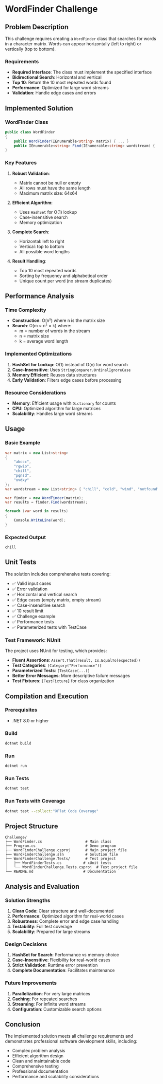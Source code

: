 ﻿# WordFinder Challenge

## Problem Description

This challenge requires creating a `WordFinder` class that searches for words in a character matrix. Words can appear horizontally (left to right) or vertically (top to bottom).

### Requirements

- **Required Interface**: The class must implement the specified interface
- **Bidirectional Search**: Horizontal and vertical
- **Top 10**: Return the 10 most repeated words found
- **Performance**: Optimized for large word streams
- **Validation**: Handle edge cases and errors

## Implemented Solution

### WordFinder Class

```csharp
public class WordFinder
{
    public WordFinder(IEnumerable<string> matrix) { ... }
    public IEnumerable<string> Find(IEnumerable<string> wordstream) { ... }
}
```

### Key Features

1. **Robust Validation**:
   - Matrix cannot be null or empty
   - All rows must have the same length
   - Maximum matrix size: 64x64

2. **Efficient Algorithm**:
   - Uses `HashSet` for O(1) lookup
   - Case-insensitive search
   - Memory optimization

3. **Complete Search**:
   - Horizontal: left to right
   - Vertical: top to bottom
   - All possible word lengths

4. **Result Handling**:
   - Top 10 most repeated words
   - Sorting by frequency and alphabetical order
   - Unique count per word (no stream duplicates)

## Performance Analysis

### Time Complexity
- **Construction**: O(n²) where n is the matrix size
- **Search**: O(m × n² × k) where:
  - m = number of words in the stream
  - n = matrix size
  - k = average word length

### Implemented Optimizations

1. **HashSet for Lookup**: O(1) instead of O(n) for word search
2. **Case-Insensitive**: Uses `StringComparer.OrdinalIgnoreCase`
3. **Memory Efficient**: Reuses data structures
4. **Early Validation**: Filters edge cases before processing

### Resource Considerations

- **Memory**: Efficient usage with `Dictionary` for counts
- **CPU**: Optimized algorithm for large matrices
- **Scalability**: Handles large word streams

## Usage

### Basic Example

```csharp
var matrix = new List<string> 
{ 
    "abccc",
    "rgwio", 
    "chill",
    "pqnsd",
    "uvdxy"
};
var wordstream = new List<string> { "chill", "cold", "wind", "notfound" };

var finder = new WordFinder(matrix);
var results = finder.Find(wordstream);

foreach (var word in results)
{
    Console.WriteLine(word);
}
```

### Expected Output
```
chill
```

## Unit Tests

The solution includes comprehensive tests covering:

- ✅ Valid input cases
- ✅ Error validation
- ✅ Horizontal and vertical search
- ✅ Edge cases (empty matrix, empty stream)
- ✅ Case-insensitive search
- ✅ 10 result limit
- ✅ Challenge example
- ✅ Performance tests
- ✅ Parameterized tests with TestCase

### Test Framework: NUnit

The project uses NUnit for testing, which provides:

- **Fluent Assertions**: `Assert.That(result, Is.EqualTo(expected))`
- **Test Categories**: `[Category("Performance")]`
- **Parameterized Tests**: `[TestCase(...)]`
- **Better Error Messages**: More descriptive failure messages
- **Test Fixtures**: `[TestFixture]` for class organization

## Compilation and Execution

### Prerequisites
- .NET 8.0 or higher

### Build
```bash
dotnet build
```

### Run
```bash
dotnet run
```

### Run Tests
```bash
dotnet test
```

### Run Tests with Coverage
```bash
dotnet test --collect:"XPlat Code Coverage"
```

## Project Structure

```
Challenge/
├── WordFinder.cs                    # Main class
├── Program.cs                       # Demo program
├── WordFinderChallenge.csproj       # Main project file
├── WordFinderChallenge.sln          # Solution file
├── WordFinderChallenge.Tests/       # Test project
│   ├── WordFinderTests.cs          # xUnit tests
│   └── WordFinderChallenge.Tests.csproj  # Test project file
└── README.md                       # Documentation
```

## Analysis and Evaluation

### Solution Strengths

1. **Clean Code**: Clear structure and well-documented
2. **Performance**: Optimized algorithm for real-world cases
3. **Robustness**: Complete error and edge case handling
4. **Testability**: Full test coverage
5. **Scalability**: Prepared for large streams

### Design Decisions

1. **HashSet for Search**: Performance vs memory choice
2. **Case-Insensitive**: Flexibility for real-world cases
3. **Strict Validation**: Runtime error prevention
4. **Complete Documentation**: Facilitates maintenance

### Future Improvements

1. **Parallelization**: For very large matrices
2. **Caching**: For repeated searches
3. **Streaming**: For infinite word streams
4. **Configuration**: Customizable search options

## Conclusion

The implemented solution meets all challenge requirements and demonstrates professional software development skills, including:

- Complex problem analysis
- Efficient algorithm design
- Clean and maintainable code
- Comprehensive testing
- Professional documentation
- Performance and scalability considerations 